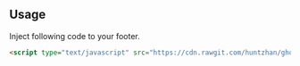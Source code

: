 ## Usage

Inject following code to your footer.

```html
<script type="text/javascript" src="https://cdn.rawgit.com/huntzhan/ghost-code-injection-collections/a79b8b1e3d2460d7c5eeafe95dcf627cdbe59c67/mathjax/mathjax.js" async></script>
```

